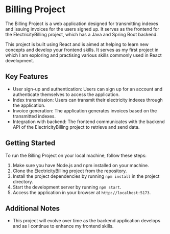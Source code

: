 # Billing Project

The Billing Project is a web application designed for transmitting indexes and issuing invoices for the users signed up. It serves as the frontend for the ElectricityBilling project, which has a Java and Spring Boot backend.

This project is built using React and is aimed at helping to learn new concepts and develop your frontend skills. It serves as my first project in which I am exploring and practising various skills commonly used in React development.

## Key Features

- User sign-up and authentication: Users can sign up for an account and authenticate themselves to access the application.
- Index transmission: Users can transmit their electricity indexes through the application.
- Invoice generation: The application generates invoices based on the transmitted indexes.
- Integration with backend: The frontend communicates with the backend API of the ElectricityBilling project to retrieve and send data.

## Getting Started

To run the Billing Project on your local machine, follow these steps:

1. Make sure you have Node.js and npm installed on your machine.
2. Clone the ElectricityBilling project from the repository.
3. Install the project dependencies by running `npm install` in the project directory.
4. Start the development server by running `npm start`.
5. Access the application in your browser at `http://localhost:5173`.

## Additional Notes

- This project will evolve over time as the backend application develops and as I continue to enhance my frontend skills. 
